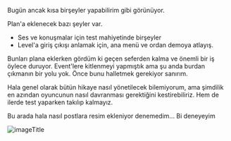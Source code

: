 Bugün ancak kısa birşeyler yapabilirim gibi görünüyor.

Plan'a eklenecek bazı şeyler var.
- Ses ve konuşmalar için test mahiyetinde birşeyler
- Level'a giriş çıkışı anlamak için, ana menü ve ordan demoya atlayış.

Bunları plana eklerken gördüm ki geçen seferden kalma ve önemli bir iş öylece duruyor. Event'lere kitlenmeyi yapmıştık ama şu anda burdan çıkmanın bir yolu yok. Önce bunu halletmek gerekiyor sanırım.

Hala genel olarak bütün hikaye nasıl yönetilecek bilemiyorum, ama şimdilik en azından oyuncunun nasıl davranması gerektiğini kestirebiliriz. Hem de ilerde test yaparken takılıp kalmayız.

Bu arada hala nasıl postlara resim ekleniyor denemedim... Bi deneyeyim

![imageTitle](BP_Pusula_Screenshot_01.png)